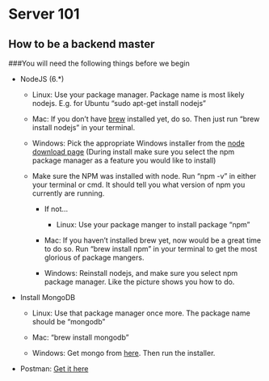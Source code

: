 
# Server 101
## How to be a backend master

###You will need the following things before we begin

* NodeJS (6.*)

  * Linux:
    Use your package manager. Package name is most likely nodejs. 
    E.g. for Ubuntu “sudo apt-get install nodejs”

  * Mac:
    If you don’t have [brew](http://brew.sh/index.html) installed yet, do so.
    Then just run “brew install nodejs” in your terminal.

  * Windows: Pick the appropriate Windows installer  from the [node download page](https://nodejs.org/en/download/)
    (During install make sure you select the npm package manager as a feature you would like to install)

  * Make sure the NPM was installed with node.
    Run “npm -v” in either your terminal or cmd. It should tell you what version of npm you currently are running.
    * If not…
      * Linux:
        Use your package manger to install package “npm”

     * Mac:
      If you haven’t installed brew yet, now would be a great time to do so.
      Run “brew install npm” in your terminal to get the most glorious of package mangers.

      * Windows:
        Reinstall nodejs, and make sure you select npm package manager. Like the picture shows you how to do.

* Install MongoDB
  * Linux:
    Use that package manager once more. The package name should be “mongodb”

  * Mac:
  “brew install mongodb”

  * Windows:
  Get mongo from [here](https://www.mongodb.com/download-center#community). Then run the installer.

* Postman: 
  [Get it here](https://www.getpostman.com/)



